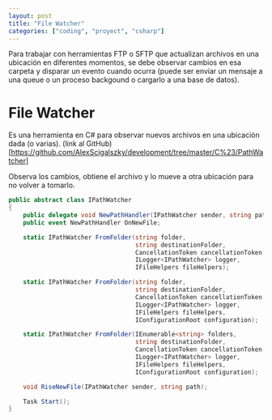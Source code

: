```yaml
---
layout: post
title: "File Watcher"
categories: ["coding", "proyect", "csharp"]
---
```


Para trabajar con herramientas FTP o SFTP que actualizan archivos en una <!--more-->ubicación en diferentes momentos, se debe observar cambios en esa carpeta y disparar un evento cuando ocurra (puede ser enviar un mensaje a una queue o un proceso backgound o cargarlo a una base de datos).

# File Watcher

Es una herramienta en C# para observar nuevos archivos en una ubicación dada (o varias).
(link al GitHub)[https://github.com/AlexScigalszky/development/tree/master/C%23/PathWatcher]

Observa los cambios, obtiene el archivo y lo mueve a otra ubicación para no volver a tomarlo.

```csharp
public abstract class IPathWatcher
{
    public delegate void NewPathHandler(IPathWatcher sender, string path);
    public event NewPathHandler OnNewFile;

    static IPathWatcher FromFolder(string folder,
                                   string destinationFolder,
                                   CancellationToken cancellationToken,
                                   ILogger<IPathWatcher> logger,
                                   IFileHelpers fileHelpers);

    static IPathWatcher FromFolder(string folder,
                                   string destinationFolder,
                                   CancellationToken cancellationToken,
                                   ILogger<IPathWatcher> logger,
                                   IFileHelpers fileHelpers,
                                   IConfigurationRoot configuration);

    static IPathWatcher FromFolder(IEnumerable<string> folders,
                                   string destinationFolder,
                                   CancellationToken cancellationToken,
                                   ILogger<IPathWatcher> logger,
                                   IFileHelpers fileHelpers,
                                   IConfigurationRoot configuration);

    void RiseNewFile(IPathWatcher sender, string path);

    Task Start();
}
```
